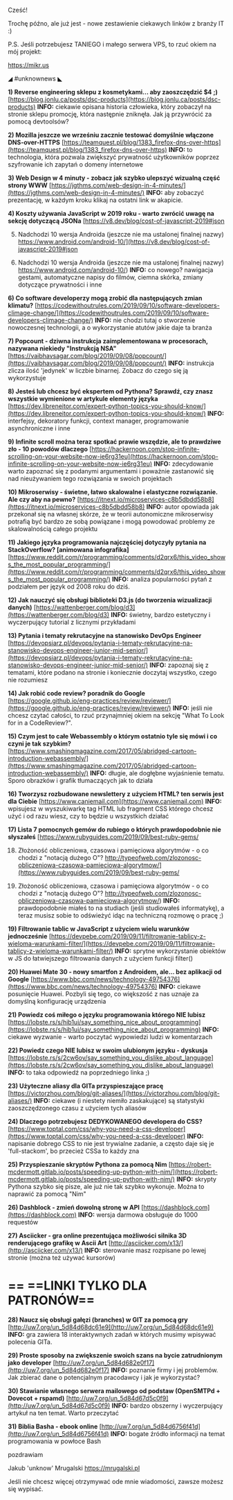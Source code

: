 Cześć!

Trochę późno, ale już jest - nowe zestawienie ciekawych linków z branży IT :)

P.S. Jeśli potrzebujesz TANIEGO i małego serwera VPS, to rzuć okiem na mój projekt:

https://mikr.us

 

◢ #unknownews ◣


**1) Reverse engineering sklepu z kosmetykami... aby zaoszczędzić $4 ;)**
[https://blog.jonlu.ca/posts/dsc-products](https://blog.jonlu.ca/posts/dsc-products)
**INFO:** ciekawie opisana historia człowieka, który zobaczył na stronie sklepu promocję, która następnie zniknęła. Jak ją przywrócić za pomocą devtoolsów?


**2) Mozilla jeszcze we wrześniu zacznie testować domyślnie włączone DNS-over-HTTPS**
[https://teamquest.pl/blog/1383_firefox-dns-over-https](https://teamquest.pl/blog/1383_firefox-dns-over-https)
**INFO:** to technologia, która pozwala zwiększyć prywatność użytkowników poprzez szyfrowanie ich zapytań o domeny internetowe


**3) Web Design w 4 minuty - zobacz jak szybko ulepszyć wizualną część strony WWW**
[https://jgthms.com/web-design-in-4-minutes/](https://jgthms.com/web-design-in-4-minutes/)
**INFO:** aby zobaczyć prezentację, w każdym kroku klikaj na ostatni link w akapicie.


**4) Koszty używania JavaScript w 2019 roku - warto zwrócić uwagę na sekcję dotyczącą JSONa**
[https://v8.dev/blog/cost-of-javascript-2019#json

5) Nadchodzi 10 wersja Androida (jeszcze nie ma ustalonej finalnej nazwy)
https://www.android.com/android-10/](https://v8.dev/blog/cost-of-javascript-2019#json

5) Nadchodzi 10 wersja Androida (jeszcze nie ma ustalonej finalnej nazwy)
https://www.android.com/android-10/)
**INFO:** co nowego? nawigacja gestami, automatyczne napisy do filmów, ciemna skórka, zmiany dotyczące prywatności i inne


**6) Co software developerzy mogą zrobić dla następujących zmian klimatu?**
[https://codewithoutrules.com/2019/09/10/software-developers-climage-change/](https://codewithoutrules.com/2019/09/10/software-developers-climage-change/)
**INFO:** nie chodzi tutaj o stworzenie nowoczesnej technologii, a o wykorzystanie atutów jakie daje ta branża


**7) Popcount - dziwna instrukcja zaimplementowana w procesorach, nazywana niekiedy "Instrukcją NSA"**
[https://vaibhavsagar.com/blog/2019/09/08/popcount/](https://vaibhavsagar.com/blog/2019/09/08/popcount/)
**INFO:** instrukcja zlicza ilość 'jedynek' w liczbie binarnej. Zobacz do czego się ją wykorzystuje


**8) Jesteś lub chcesz być ekspertem od Pythona? Sprawdź, czy znasz wszystkie wymienione w artykule elementy języka**
[https://dev.libreneitor.com/expert-python-topics-you-should-know/](https://dev.libreneitor.com/expert-python-topics-you-should-know/)
**INFO:** interfejsy, dekoratory funkcji, context manager, programowanie asynchroniczne i inne


**9) Infinite scroll można teraz spotkać prawie wszędzie, ale to prawdziwe zło - 10 powodów dlaczego**
[https://hackernoon.com/stop-infinite-scrolling-on-your-website-now-ie6rg31eu](https://hackernoon.com/stop-infinite-scrolling-on-your-website-now-ie6rg31eu)
**INFO:** zdecydowanie warto zapoznać się z podanymi argumentami i poważnie zastanowić się nad nieużywaniem tego rozwiązania w swoich projektach


**10) Mikroserwisy - świetne, łatwo skalowalne i elastyczne rozwiązanie. Ale czy aby na pewno?**
[https://itnext.io/microservices-c8b5dbdd58b8](https://itnext.io/microservices-c8b5dbdd58b8)
**INFO:** autor opowiada jak przekonał się na własnej skórze, że w teorii autonomiczne mikroserwisy potrafią być bardzo ze sobą powiązane i mogą powodować problemy ze skalowalnością całego projektu


**11) Jakiego języka programowania najczęściej dotyczyły pytania na StackOverflow? [animowana infografika]**
[https://www.reddit.com/r/programming/comments/d2qrx6/this_video_shows_the_most_popular_programming/](https://www.reddit.com/r/programming/comments/d2qrx6/this_video_shows_the_most_popular_programming/)
**INFO:** analiza popularności pytań z podziałem per język od 2008 roku do dziś.


**12) Jak nauczyć się obsługi biblioteki D3.js (do tworzenia wizualizacji danych)**
[https://wattenberger.com/blog/d3](https://wattenberger.com/blog/d3)
**INFO:** świetny, bardzo estetyczny i wyczerpujący tutorial z licznymi przykładami


**13) Pytania i tematy rekrutacyjne na stanowisko DevOps Engineer**
[https://devopsiarz.pl/devops/pytania-i-tematy-rekrutacyjne-na-stanowisko-devops-engineer-junior-mid-senior/](https://devopsiarz.pl/devops/pytania-i-tematy-rekrutacyjne-na-stanowisko-devops-engineer-junior-mid-senior/)
**INFO:** zapoznaj się z tematami, które podano na stronie i koniecznie doczytaj wszystko, czego nie rozumiesz


**14) Jak robić code review? poradnik do Google**
[https://google.github.io/eng-practices/review/reviewer/](https://google.github.io/eng-practices/review/reviewer/)
**INFO:** jeśli nie chcesz czytać całości, to rzuć przynajmniej okiem na sekcję "What To Look for in a CodeReview?".


**15) Czym jest to całe Webassembly o którym ostatnio tyle się mówi i co czyni je tak szybkim?**
[https://www.smashingmagazine.com/2017/05/abridged-cartoon-introduction-webassembly/](https://www.smashingmagazine.com/2017/05/abridged-cartoon-introduction-webassembly/)
**INFO:** długie, ale dogłębne wyjaśnienie tematu. Sporo obrazków i grafik tłumaczących jak to działa


**16) Tworzysz rozbudowane newslettery z użyciem HTML? ten serwis jest dla Ciebie**
[https://www.caniemail.com](https://www.caniemail.com)
**INFO:** wpisujesz w wyszukiwarkę tag HTML lub fragment CSS którego chcesz użyć i od razu wiesz, czy to będzie u wszystkich działać


**17) Lista 7 pomocnych gemów do rubiego o których prawdopodobnie nie słyszałeś**
[https://www.rubyguides.com/2019/09/best-ruby-gems/

18) Złożoność obliczeniowa, czasowa i pamięciowa algorytmów - o co chodzi z "notacją dużego O"?
http://typeofweb.com/zlozonosc-obliczeniowa-czasowa-pamieciowa-algorytmow/](https://www.rubyguides.com/2019/09/best-ruby-gems/

18) Złożoność obliczeniowa, czasowa i pamięciowa algorytmów - o co chodzi z "notacją dużego O"?
http://typeofweb.com/zlozonosc-obliczeniowa-czasowa-pamieciowa-algorytmow/)
**INFO:** prawdopodobnie miałeś to na studiach (jeśli studiowałeś informatykę), a teraz musisz sobie to odświeżyć idąc na techniczną rozmowę o pracę ;)


**19) Filtrowanie tablic w JavaScript z użyciem wielu warunków jednocześnie**
[https://devpebe.com/2019/09/11/filtrowanie-tablicy-z-wieloma-warunkami-filter/](https://devpebe.com/2019/09/11/filtrowanie-tablicy-z-wieloma-warunkami-filter/)
**INFO:** sprytne wykorzystanie obiektów w JS do łatwiejszego filtrowania danych z użyciem funkcji filter()


**20) Huawei Mate 30 - nowy smartfon z Androidem, ale... bez aplikacji od Google**
[https://www.bbc.com/news/technology-49754376](https://www.bbc.com/news/technology-49754376)
**INFO:** ciekawe posunięcie Huawei. Pozbyli się tego, co większość z nas uznaje za domyślną konfigurację urządzenia


**21) Powiedz coś miłego o języku programowania którego NIE lubisz**
[https://lobste.rs/s/hib1ui/say_something_nice_about_programming](https://lobste.rs/s/hib1ui/say_something_nice_about_programming)
**INFO:** ciekawe wyzwanie - warto poczytać wypowiedzi ludzi w komentarzach


**22) Powiedz czego NIE lubisz w swoim ulubionym języku - dyskusja**
[https://lobste.rs/s/2cw6ov/say_something_you_dislike_about_language](https://lobste.rs/s/2cw6ov/say_something_you_dislike_about_language)
**INFO:** to taka odpowiedź na poprzedniego linka ;)


**23) Użyteczne aliasy dla GITa przyspieszające pracę**
[https://victorzhou.com/blog/git-aliases/](https://victorzhou.com/blog/git-aliases/)
**INFO:** ciekawe (i niestety niemiło zaskakujące) są statystyki zaoszczędzonego czasu z użyciem tych aliasów


**24) Dlaczego potrzebujesz DEDYKOWANEGO developera do CSS?**
[https://www.toptal.com/css/why-you-need-a-css-developer](https://www.toptal.com/css/why-you-need-a-css-developer)
**INFO:** napisanie dobrego CSS to nie jest trywialne zadanie, a często daje się je 'full-stackom', bo przecież CSSa to każdy zna


**25) Przyspieszanie skryptów Pythona za pomocą Nim**
[https://robert-mcdermott.gitlab.io/posts/speeding-up-python-with-nim/](https://robert-mcdermott.gitlab.io/posts/speeding-up-python-with-nim/)
**INFO:** skrypty Pythona szybko się pisze, ale już nie tak szybko wykonuje. Można to naprawić za pomocą "Nim"


**26) Dashblock - zmień dowolną stronę w API**
[https://dashblock.com](https://dashblock.com)
**INFO:** wersja darmowa obsługuje do 1000 requestów


**27) Asciicker - gra online prezentująca możliwości silnika 3D renderującego grafikę w Ascii Art**
[http://asciicker.com/x13/](http://asciicker.com/x13/)
**INFO:** sterowanie masz rozpisane po lewej stronie (można też używać kursorów)


== **==LINKI TYLKO DLA PATRONÓW==**
 ==

**28) Naucz się obsługi gałęzi (branches) w GIT za pomocą gry**
[http://uw7.org/un_5d84d68dc61e9](http://uw7.org/un_5d84d68dc61e9)
**INFO:** gra zawiera 18 interaktywnych zadań w których musimy wpisywać polecenia GITa.


**29) Proste sposoby na zwiększenie swoich szans na bycie zatrudnionym jako developer**
[http://uw7.org/un_5d84d682e0f17](http://uw7.org/un_5d84d682e0f17)
**INFO:** poznanie firmy i jej problemów. Jak zbierać dane o potencjalnym pracodawcy i jak je wykorzystać?


**30) Stawianie własnego serwera mailowego od podstaw (OpenSMTPd + Dovecot + rspamd)**
[http://uw7.org/un_5d84d67d5c0f9](http://uw7.org/un_5d84d67d5c0f9)
**INFO:** bardzo obszerny i wyczerpujący artykuł na ten temat. Warto przeczytać


**31) Biblia Basha - ebook online**
[http://uw7.org/un_5d84d6756f41d](http://uw7.org/un_5d84d6756f41d)
**INFO:** bogate źródło informacji na temat programowania w powłoce Bash


 
pozdrawiam

Jakub 'unknow' Mrugalski
https://mrugalski.pl
 

Jeśli nie chcesz więcej otrzymywać ode mnie wiadomości, zawsze możesz się wypisać.